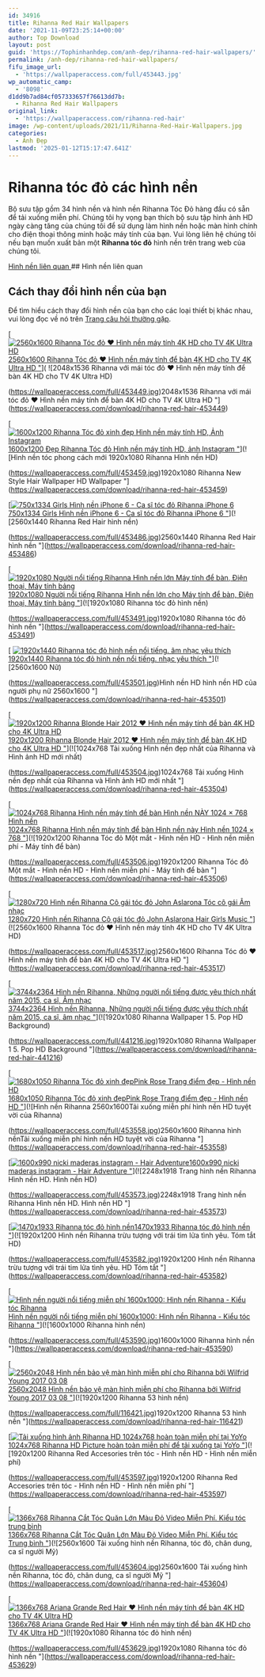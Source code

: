 ```yaml
---
id: 34916
title: Rihanna Red Hair Wallpapers
date: '2021-11-09T23:25:14+00:00'
author: Top Download
layout: post
guid: 'https://Tophinhanhdep.com/anh-dep/rihanna-red-hair-wallpapers/'
permalink: /anh-dep/rihanna-red-hair-wallpapers/
fifu_image_url:
  - 'https://wallpaperaccess.com/full/453443.jpg'
wp_automatic_camp:
  - '8098'
d1dd9b7ad84cf057333657f76613dd7b:
  - Rihanna Red Hair Wallpapers
original_link:
  - 'https://wallpaperaccess.com/rihanna-red-hair'
image: /wp-content/uploads/2021/11/Rihanna-Red-Hair-Wallpapers.jpg
categories:
  - Ảnh Đẹp
lastmod: '2025-01-12T15:17:47.641Z'
---
```

# Rihanna tóc đỏ các hình nền

Bộ sưu tập gồm 34 hình nền và hình nền Rihanna Tóc Đỏ hàng đầu có sẵn để tải xuống miễn phí. Chúng tôi hy vọng bạn thích bộ sưu tập hình ảnh HD ngày càng tăng của chúng tôi để sử dụng làm hình nền hoặc màn hình chính cho điện thoại thông minh hoặc máy tính của bạn. Vui lòng liên hệ chúng tôi nếu bạn muốn xuất bản một **Rihanna tóc đỏ** hình nền trên trang web của chúng tôi.

[Hình nền liên quan ](#related) ## Hình nền liên quan

## Cách thay đổi hình nền của bạn

Để tìm hiểu cách thay đổi hình nền của bạn cho các loại thiết bị khác nhau, vui lòng đọc về nó trên [Trang câu hỏi thường gặp](https://tophinhanhdep.com/faq/).

  
[[![2560x1600 Rihanna Tóc đỏ ❤ Hình nền máy tính 4K HD cho TV 4K Ultra HD](https://wallpaperaccess.com/full/453443.jpg)2560x1600 Rihanna Tóc đỏ ❤ Hình nền máy tính để bàn 4K HD cho TV 4K Ultra HD "](https://wallpaperaccess.com/download/rihanna-red-hair-453443)]( ![2048x1536 Rihanna với mái tóc đỏ ❤ Hình nền máy tính để bàn 4K HD cho TV 4K Ultra HD)

(https://wallpaperaccess.com/full/453449.jpg)2048x1536 Rihanna với mái tóc đỏ ❤ Hình nền máy tính để bàn 4K HD cho TV 4K Ultra HD "](https://wallpaperaccess.com/download/rihanna-red-hair-453449)

[[![1600x1200 Rihanna Tóc đỏ xinh đẹp Hình nền máy tính HD, Ảnh Instagram](https://wallpaperaccess.com/full/453457.jpg)1600x1200 Đẹp Rihanna Tóc đỏ Hình nền máy tính HD, ảnh Instagram "](https://wallpaperaccess.com/download/rihanna-red-hair-453457)](![Hình nền tóc phong cách mới 1920x1080 Rihanna Hình nền HD)

(https://wallpaperaccess.com/full/453459.jpg)1920x1080 Rihanna New Style Hair Wallpaper HD Wallpaper "](https://wallpaperaccess.com/download/rihanna-red-hair-453459)

[[![750x1334 Girls Hình nền iPhone 6 - Ca sĩ tóc đỏ Rihanna iPhone 6](https://wallpaperaccess.com/full/453460.jpg)750x1334 Girls Hình nền iPhone 6 - Ca sĩ tóc đỏ Rihanna iPhone 6 "](https://wallpaperaccess.com/download/rihanna-red-hair-453460)](![2560x1440 Rihanna Red Hair hình nền)

(https://wallpaperaccess.com/full/453486.jpg)2560x1440 Rihanna Red Hair hình nền "](https://wallpaperaccess.com/download/rihanna-red-hair-453486)

[[![1920x1080 Người nổi tiếng Rihanna Hình nền lớn Máy tính để bàn, Điện thoại, Máy tính bảng](https://wallpaperaccess.com/full/9245.jpg)1920x1080 Người nổi tiếng Rihanna Hình nền lớn cho Máy tính để bàn, Điện thoại, Máy tính bảng "](https://wallpaperaccess.com/download/rihanna-red-hair-9245)](![1920x1080 Rihanna tóc đỏ hình nền)

(https://wallpaperaccess.com/full/453491.jpg)1920x1080 Rihanna tóc đỏ hình nền "](https://wallpaperaccess.com/download/rihanna-red-hair-453491)

[ [![1920x1440 Rihanna tóc đỏ hình nền nổi tiếng.  âm nhạc yêu thích](https://wallpaperaccess.com/full/453497.jpg)1920x1440 Rihanna tóc đỏ hình nền nổi tiếng. nhạc yêu thích "](https://wallpaperaccess.com/download/rihanna-red-hair-453497)](![2560x1600 Nữ)

(https://wallpaperaccess.com/full/453501.jpg)Hình nền HD hình nền HD của người phụ nữ 2560x1600 "](https://wallpaperaccess.com/download/rihanna-red-hair-453501)

[[![1920x1200 Rihanna Blonde Hair 2012 ❤ Hình nền máy tính để bàn 4K HD cho 4K Ultra HD](https://wallpaperaccess.com/full/116452.jpg)1920x1200 Rihanna Blonde Hair 2012 ❤ Hình nền máy tính để bàn 4K HD cho 4K Ultra HD "](https://wallpaperaccess.com/download/rihanna-red-hair-116452)](![1024x768 Tải xuống Hình nền đẹp nhất của Rihanna và Hình ảnh HD mới nhất)

(https://wallpaperaccess.com/full/453504.jpg)1024x768 Tải xuống Hình nền đẹp nhất của Rihanna và Hình ảnh HD mới nhất "](https://wallpaperaccess.com/download/rihanna-red-hair-453504)

[[![1024x768 Rihanna Hình nền máy tính để bàn Hình nền NÀY 1024 × 768 Hình nền](https://wallpaperaccess.com/full/453505.jpg)1024x768 Rihanna Hình nền máy tính để bàn Hình nền này Hình nền 1024 × 768 "](https://wallpaperaccess.com/download/rihanna-red-hair-453505)](![1920x1200 Rihanna Tóc đỏ Một mắt - Hình nền HD - Hình nền miễn phí - Máy tính để bàn)

(https://wallpaperaccess.com/full/453506.jpg)1920x1200 Rihanna Tóc đỏ Một mắt - Hình nền HD - Hình nền miễn phí - Máy tính để bàn "](https://wallpaperaccess.com/download/rihanna-red-hair-453506)

[[![1280x720 Hình nền Rihanna Cô gái tóc đỏ John Aslarona Tóc cô gái Âm nhạc](https://wallpaperaccess.com/full/453515.jpg)1280x720 Hình nền Rihanna Cô gái tóc đỏ John Aslarona Hair Girls Music "](https://wallpaperaccess.com/download/rihanna-red-hair-453515)](![2560x1600 Rihanna Tóc đỏ ❤ Hình nền máy tính 4K HD cho TV 4K Ultra HD)

(https://wallpaperaccess.com/full/453517.jpg)2560x1600 Rihanna Tóc đỏ ❤ Hình nền máy tính để bàn 4K HD cho TV 4K Ultra HD "](https://wallpaperaccess.com/download/rihanna-red-hair-453517)

[[![3744x2364 Hình nền Rihanna, Những người nổi tiếng được yêu thích nhất năm 2015, ca sĩ, Âm nhạc](https://wallpaperaccess.com/full/453538.jpg)3744x2364 Hình nền Rihanna, Những người nổi tiếng được yêu thích nhất năm 2015, ca sĩ, âm nhạc "](https://wallpaperaccess.com/download/rihanna-red-hair-453538)](![1920x1080 Rihanna Wallpaper 1 5. Pop HD Background)

(https://wallpaperaccess.com/full/441216.jpg)1920x1080 Rihanna Wallpaper 1 5. Pop HD Background "](https://wallpaperaccess.com/download/rihanna-red-hair-441216)

[[![1680x1050 Rihanna Tóc đỏ xinh đẹpPink Rose Trang điểm đẹp - Hình nền HD](https://wallpaperaccess.com/full/453545.jpg)1680x1050 Rihanna Tóc đỏ xinh đẹpPink Rose Trang điểm đẹp - Hình nền HD "](https://wallpaperaccess.com/download/rihanna-red-hair-453545)](![Hình nền Rihanna 2560x1600Tải xuống miễn phí hình nền HD tuyệt vời của Rihanna)

(https://wallpaperaccess.com/full/453558.jpg)2560x1600 Rihanna hình nềnTải xuống miễn phí hình nền HD tuyệt vời của Rihanna "](https://wallpaperaccess.com/download/rihanna-red-hair-453558)

[[![1600x990 nicki maderas instagram - Hair Adventure](https://wallpaperaccess.com/full/453567.jpg)1600x990 nicki maderas instagram - Hair Adventure "](https://wallpaperaccess.com/download/rihanna-red-hair-453567)](![2248x1918 Trang hình nền Rihanna Hình nền HD.  Hình nền HD)

(https://wallpaperaccess.com/full/453573.jpg)2248x1918 Trang hình nền Rihanna Hình nền HD. Hình nền HD "](https://wallpaperaccess.com/download/rihanna-red-hair-453573)

[[![1470x1933 Rihanna tóc đỏ hình nền](https://wallpaperaccess.com/full/453580.jpg)1470x1933 Rihanna tóc đỏ hình nền "](https://wallpaperaccess.com/download/rihanna-red-hair-453580)](![1920x1200 Hình nền Rihanna trừu tượng với trái tim lửa tình yêu.  Tóm tắt HD)

(https://wallpaperaccess.com/full/453582.jpg)1920x1200 Hình nền Rihanna trừu tượng với trái tim lửa tình yêu. HD Tóm tắt "](https://wallpaperaccess.com/download/rihanna-red-hair-453582)

[[![Hình nền người nổi tiếng miễn phí 1600x1000: Hình nền Rihanna - Kiểu tóc Rihanna](https://wallpaperaccess.com/full/453587.jpg)Hình nền người nổi tiếng miễn phí 1600x1000: Hình nền Rihanna - Kiểu tóc Rihanna "](https://wallpaperaccess.com/download/rihanna-red-hair-453587)](![1600x1000 Rihanna hình nền)

(https://wallpaperaccess.com/full/453590.jpg)1600x1000 Rihanna hình nền "](https://wallpaperaccess.com/download/rihanna-red-hair-453590)

[[![2560x2048 Hình nền bảo vệ màn hình miễn phí cho Rihanna bởi Wilfrid Young 2017 03 08](https://wallpaperaccess.com/full/453593.jpg)2560x2048 Hình nền bảo vệ màn hình miễn phí cho Rihanna bởi Wilfrid Young 2017 03 08 "](https://wallpaperaccess.com/download/rihanna-red-hair-453593)](![1920x1200 Rihanna 53 hình nền)

(https://wallpaperaccess.com/full/116421.jpg)1920x1200 Rihanna 53 hình nền "](https://wallpaperaccess.com/download/rihanna-red-hair-116421)

[[![Tải xuống hình ảnh Rihanna HD 1024x768 hoàn toàn miễn phí tại YoYo](https://wallpaperaccess.com/full/453596.jpg)1024x768 Rihanna HD Picture hoàn toàn miễn phí để tải xuống tại YoYo "](https://wallpaperaccess.com/download/rihanna-red-hair-453596)](![1920x1200 Rihanna Red Accesories trên tóc - Hình nền HD - Hình nền miễn phí)

(https://wallpaperaccess.com/full/453597.jpg)1920x1200 Rihanna Red Accesories trên tóc - Hình nền HD - Hình nền miễn phí "](https://wallpaperaccess.com/download/rihanna-red-hair-453597)

[[![1366x768 Rihanna Cắt Tóc Quăn Lớn Màu Đỏ Video Miễn Phí.  Kiểu tóc trung bình](https://wallpaperaccess.com/full/453603.jpg) 1366x768 Rihanna Cắt Tóc Quăn Lớn Màu Đỏ Video Miễn Phí. Kiểu tóc Trung bình "](https://wallpaperaccess.com/download/rihanna-red-hair-453603)](![2560x1600 Tải xuống hình nền Rihanna, tóc đỏ, chân dung, ca sĩ người Mỹ)

(https://wallpaperaccess.com/full/453604.jpg)2560x1600 Tải xuống hình nền Rihanna, tóc đỏ, chân dung, ca sĩ người Mỹ "](https://wallpaperaccess.com/download/rihanna-red-hair-453604)

[[![1366x768 Ariana Grande Red Hair ❤ Hình nền máy tính để bàn 4K HD cho TV 4K Ultra HD](https://wallpaperaccess.com/full/453621.jpg)1366x768 Ariana Grande Red Hair ❤ Hình nền máy tính để bàn 4K HD cho TV 4K Ultra HD "](https://wallpaperaccess.com/download/rihanna-red-hair-453621)](![1920x1080 Rihanna tóc đỏ hình nền)

(https://wallpaperaccess.com/full/453629.jpg)1920x1080 Rihanna tóc đỏ hình nền "](https://wallpaperaccess.com/download/rihanna-red-hair-453629)
